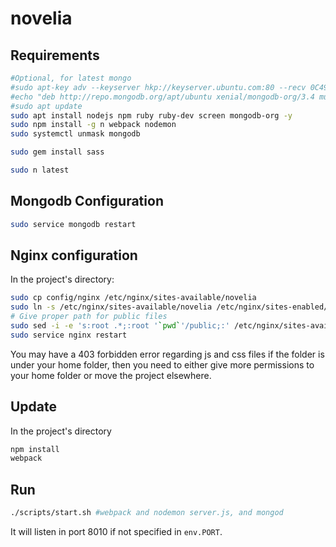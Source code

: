 # novelia

## Requirements

```bash
#Optional, for latest mongo
#sudo apt-key adv --keyserver hkp://keyserver.ubuntu.com:80 --recv 0C49F3730359A14518585931BC711F9BA15703C6
#echo "deb http://repo.mongodb.org/apt/ubuntu xenial/mongodb-org/3.4 multiverse" | sudo tee /etc/apt/sources.list.d/mongodb-org-3.4.list
#sudo apt update
sudo apt install nodejs npm ruby ruby-dev screen mongodb-org -y
sudo npm install -g n webpack nodemon
sudo systemctl unmask mongodb

sudo gem install sass

sudo n latest
```

## Mongodb Configuration

```bash
sudo service mongodb restart
```

## Nginx configuration

In the project's directory:

```bash
sudo cp config/nginx /etc/nginx/sites-available/novelia
sudo ln -s /etc/nginx/sites-available/novelia /etc/nginx/sites-enabled/novelia
# Give proper path for public files
sudo sed -i -e 's:root .*;:root '`pwd`'/public;:' /etc/nginx/sites-available/novelia
sudo service nginx restart
```

You may have a 403 forbidden error regarding js and css files if the folder is under your home folder, then you need to either give more permissions to your home folder or move the project elsewhere.

## Update

In the project's directory

```bash
npm install
webpack
```

## Run

```bash
./scripts/start.sh #webpack and nodemon server.js, and mongod
```

It will listen in port 8010 if not specified in `env.PORT`.
